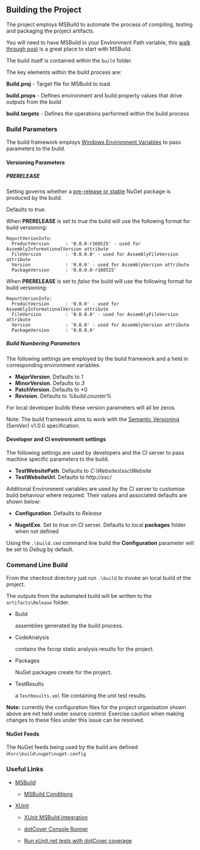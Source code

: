 ## Building the Project

The project employs MSBuild to automate the process of compiling, testing and packaging the
project artifacts.

You will need to have MSBuild in your Environment Path variable, this [walk through post](https://msdn.microsoft.com/en-us/library/dd393573.aspx) is a great place to start with MSBuild. 

The build itself is contained within the `build` folder.

The key elements within the build process are:

**Build.proj** -  Target file for MSBuild to load

**build.props** - Defines environment and build property values that drive outputs from the build

**build.targets** - Defines the operations performed within the build process


### Build Parameters

The build framework employs [Windows Environment Variables](http://ss64.com/nt/syntax-variables.html) to pass parameters to the build.

#### Versioning Parameters

##### PRERELEASE

Setting governs whether a [pre-release or stable](https://docs.nuget.org/create/versioning) NuGet package is produced by the build.

Defaults to *true*.

When **PRERELEASE** is set to *true* the build will use the following format for build versioning:

```
ReportVerionInfo:
  ProductVersion      : '0.0.0-r160525' - used for AssemblyInformationalVersion attribute
  FileVersion         : '0.0.0.0' - used for AssemblyFileVersion attribute
  Version             : '0.0.0' - used for AssemblyVersion attribute
  PackageVersion      : '0.0.0.0-r160525'
```

When **PRERELEASE** is set to *false* the build will use the following format for build versioning:

```
ReportVerionInfo:
  ProductVersion      : '0.0.0' - used for AssemblyInformationalVersion attribute
  FileVersion         : '0.0.0.0' - used for AssemblyFileVersion attribute
  Version             : '0.0.0' - used for AssemblyVersion attribute
  PackageVersion      : '0.0.0.0'
```


##### Build Numbering Parameters

The following settings are employed by the build framework and a held in corresponding environment variables.

* **MajorVersion**. Defaults to *1*
* **MinorVersion**. Defaults to *3*
* **PatchVersion**. Defaults to *0
* **Revision**.    Defaults to *%build.counter%*

For local developer builds these version parameters will all be zeros.

Note: The build framework aims to work with the [Semantic Versioning](http://semver.org/spec/v1.0.0.html)  (SemVer) v1.0.0 specification.


#### Developer and CI environment settings

The following settings are used by developers and the CI server to pass machine specific parameters to the build. 

* **TestWebsitePath**. Defaults to *C:\Websites\ssc\Website*
* **TestWebsiteUrl**. Defaults to *http://ssc/*

Additional Environment variables are used by the CI server to customise build behaviour where required. Their values and associated defaults are shown below:

* **Configuration**. Defaults to *Release*

* **NugetExe**. Set to *true* on CI server. Defaults to local **packages** folder when not defined

Using the `.\build.cmd` command line build the **Configuration** parameter will be set to *Debug* by default.


### Command Line Build

From the checkout directory just run `.\build`  to invoke an local build of the project.

The outputs from the automated build will be written to the `artifacts\Release` folder.

*   Build

    assemblies generated by the build process.

*   CodeAnalysis

    contains the fxcop static analysis results for the project.

*   Packages

    NuGet packages create for the project.

*   TestResults

    a `TestResults.xml` file containing the unit test results.



**Note:** currently the configuration files for the project organisation shown above are not held under source control. Exercise caution when making changes to these files under this issue can be resolved.

#### NuGet Feeds

The NuGet feeds being used by the build are defined in`src\build\nuget\nuget.config`


### Useful Links

*   [MSBuild](https://msdn.microsoft.com/en-us/library/dd393574.aspx)

    *   [MSBuild Conditions](https://msdn.microsoft.com/en-gb/library/7szfhaft.aspx)

*   [XUnit](https://xunit.github.io/)

    *   [XUnit MSBuild integration](https://xunit.github.io/docs/running-tests-in-msbuild.html)

    *   [dotCover Console Runner](https://www.jetbrains.com/help/dotcover/10.0/dotCover__Console_Runner_Commands.html#cover)

    *   [Run xUnit.net tests with dotCover coverage](http://www.wwwlicious.com/2015/09/25/teamcity-dotcover-xunit-at-last/)